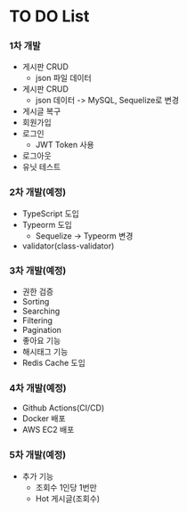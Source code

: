 # TO DO List
### 1차 개발
* 게시판 CRUD
    * json 파일 데이터
* 게시판 CRUD
    * json 데이터 -> MySQL, Sequelize로 변경
* 게시글 복구
* 회원가입
* 로그인
    * JWT Token 사용
* 로그아웃
* 유닛 테스트

### 2차 개발(예정)
* TypeScript 도입
* Typeorm 도입
    * Sequelize -> Typeorm 변경
* validator(class-validator)

### 3차 개발(예정)
* 권한 검증
* Sorting
* Searching
* Filtering
* Pagination
* 좋아요 기능
* 해시태그 기능
* Redis Cache 도입

### 4차 개발(예정)
* Github Actions(CI/CD)
* Docker 배포
* AWS EC2 배포

### 5차 개발(예정)
* 추가 기능
    * 조회수 1인당 1번만 
    * Hot 게시글(조회수)
